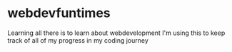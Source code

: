 # webdevfuntimes
Learning all there is to learn about webdevelopment
I'm using this to keep track of all of my progress in my coding journey
